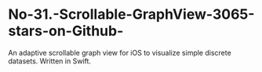 # No-31.-Scrollable-GraphView-3065-stars-on-Github-
An adaptive scrollable graph view for iOS to visualize simple discrete datasets. Written in Swift.
